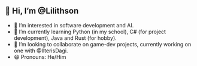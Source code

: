 ## 👋 Hi, I’m @Lilithson
- 👀 I’m interested in software development and AI.
- 🌱 I’m currently learning Python (in my school), C# (for project development), Java and Rust (for hobby).
- 💞️ I’m looking to collaborate on game-dev projects, currently working on one with @IlterisDagi.
- 😄 Pronouns: He/Him
  <!--- - 📫 How to reach me ...
  ⚡ Fun fact: ... --->

<!---
Lilithson/Lilithson is a ✨ special ✨ repository because its `README.md` (this file) appears on your GitHub profile.
You can click the Preview link to take a look at your changes.
--->

